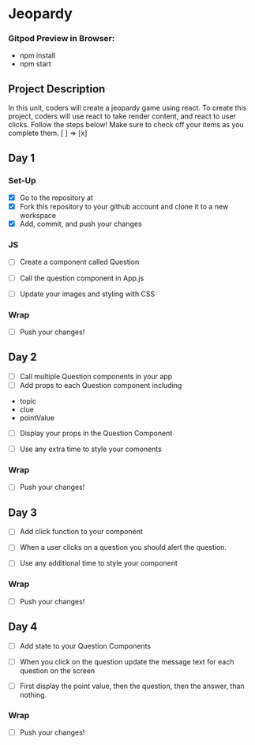 # Jeopardy

### Gitpod Preview in Browser:
- npm install
- npm start

## Project Description
In this unit, coders will create a jeopardy game using react. To create this project, coders will use react to take render content, and react to user clicks.
Follow the steps below!
Make sure to check off your items as you complete them. [ ] => [x]

## Day 1
### Set-Up
- [x] Go to the repository at
- [x] Fork this repository to your github account and clone it to a new workspace
- [x] Add, commit, and push your changes

### JS
- [ ] Create a component called Question
- [ ] Call the question component in  App.js
- [ ] Update your images and styling with CSS


### Wrap
- [ ] Push your changes!

## Day 2
- [ ] Call multiple Question components in your app
- [ ] Add props to each  Question component including
- topic
- clue
- pointValue
- [ ] Display your props in the Question Component
- [ ] Use any extra time to style your comonents


### Wrap
- [ ] Push your changes!


## Day 3
- [ ] Add click function to your component
- [ ] When a user clicks on a question you should alert the question.
- [ ] Use any additional time to style your component


### Wrap
- [ ] Push your changes!

## Day 4
- [ ] Add state to your Question Components
- [ ] When you click on the question update the message text for each question on the screen
- [ ] First display the point value, then the question, then the answer, than nothing.


### Wrap
- [ ] Push your changes!


